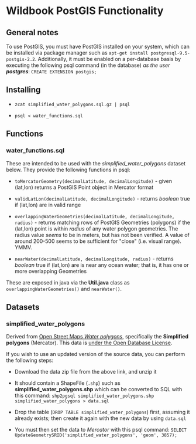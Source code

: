 # Wildbook PostGIS Functionality


## General notes

To use PostGIS, you must have PostGIS installed on your system, which can be installed via package manager
such as `apt-get install postgresql-9.5-postgis-2.2`.  Additionally, it must be enabled on a per-database basis
by executing the following psql command (in the database) _as the user **postgres**_: `CREATE EXTENSION postgis;`


## Installing

* `zcat simplified_water_polygons.sql.gz | psql`

* `psql < water_functions.sql`


## Functions

### water_functions.sql

These are intended to be used with the *simplified_water_polygons* dataset below.  They provide the following functions in psql:

* `toMercatorGeometry(decimalLatitude, decimalLongitude)` - given (lat,lon) returns a PostGIS Point object in Mercator format

* `validLatLon(decimalLatitude, decimalLongitude)` - returns _boolean_ true if (lat,lon) are in valid range

* `overlappingWaterGeometries(decimalLatitude, decimalLongitude, radius)` - returns matching rows of PostGIS Geometries (polygons)
  if the (lat,lon) point is within _radius_ of any water polygon geometries.  The radius value _seems_ to be in meters, but has
  not been verified.  A value of around 200-500 seems to be sufficient for "close" (i.e. visual range). YMMV.

* `nearWater(decimalLatitude, decimalLongitude, radius)` - returns _boolean_ true if (lat,lon) are is near any ocean water;
  that is, it has one or more overlapping Geometries

These are exposed in java via the **Util.java** class as `overlappingWaterGeometries()` and `nearWater()`.


## Datasets

### simplified_water_polygons

Derived from [Open Street Maps _Water polygons_](https://osmdata.openstreetmap.de/data/water-polygons.html), specifically
the **Simplified polygons** (Mercator).  This data is
[under the Open Database License](https://osmdata.openstreetmap.de/info/license.html).

If you wish to use an updated version of the source data, you can perform the following steps:

* Download the data zip file from the above link, and unzip it

* It should contain a ShapeFile (`.shp`) such as **simplified_water_polygons.shp** which can be converted to
  SQL with this command: `shp2pgsql simplified_water_polygons.shp simplified_water_polygons > data.sql`

* Drop the table (`DROP TABLE simplified_water_polygons`) first, assuming it already exists; then create it again
  with the new data by using `data.sql`

* You must then set the data to _Mercator_ with this psql command:
  `SELECT UpdateGeometrySRID('simplified_water_polygons', 'geom', 3857);`

